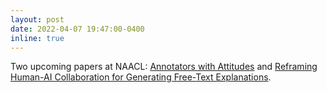 ```yaml
---
layout: post
date: 2022-04-07 19:47:00-0400
inline: true
---
```


Two upcoming papers at NAACL: [Annotators with Attitudes](https://arxiv.org/abs/2111.07997) and [Reframing Human-AI Collaboration for Generating Free-Text Explanations](https://arxiv.org/abs/2112.08674).
